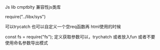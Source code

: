 Js lib cmptblty  兼容性js类库




require("../libx/sys")

可以trycatch
也可以自定义一个空req函数再  html使用的时候




const fs = require("fs");
定义获取参数可以，trychatch
或者放入fun
或者不要使用命名参数导出模式



